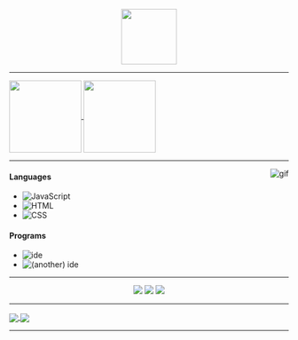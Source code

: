 <p align="center">
    <img height="100em" src="https://count.getloli.com/get/@nuggy?theme=gelbooru"/>
</p>

---

<a href="https://github.com/DinoNuggyChan/Topgg-custom-page">
    <img align="center" height="130em" src="https://github-readme-stats.vercel.app/api?username=DinoNuggyChan&show_icons=true&theme=blue-green&include_all_commits=true&count_private=true"/>
</a>
<a href="https://github.com/DinoNuggyChan/Topgg-custom-page">
    <img align="center" height="130em" src="https://github-readme-stats.vercel.app/api/top-langs/?username=DinoNuggyChan&layout=compact&theme=blue-green"/>
</a>

---

<img alt="gif" src="https://i.imgur.com/4TpbeWn.jpeg" align="right"/>

#### Languages
- ![JavaScript](https://img.shields.io/badge/-JavaScript-5e79ff)
- ![HTML](https://img.shields.io/badge/-HTML-5e79ff)
- ![CSS](https://img.shields.io/badge/-CSS-5e79ff)
#### Programs
- ![ide](https://img.shields.io/badge/-VS_Code-5e79ff)
- ![(another) ide](https://img.shields.io/badge/-Repl.it-5e79ff)
---

<p align="center">
    <a href="https://discord.gg/EuhpdZxm57"><img src="https://img.shields.io/badge/-Dino Nuggy~_0001-5e79ff?style=flat&logo=discord"/></a>
    <a href="https://steamcommunity.com/id/OniChanInc"><img src="https://img.shields.io/badge/-dino nuggy~ ღ-5e79ff?style=flat&logo=steam"/></a>
    <a href="https://www.nuggy.space/"><img src="https://img.shields.io/badge/-My_Website-5e79ff?style=flat"/></a>
</p>

---

<a href="https://github.com/DinoNuggyChan/Topgg-custom-page">
    <img align="center" src="https://github-readme-stats.vercel.app/api/pin/?username=DinoNuggyChan&theme=blue-green&repo=Topgg-custom-page"/>
</a>
<a href="https://github.com/DinoNuggyChan/NuggetBot">
    <img align="center" src="https://github-readme-stats.vercel.app/api/pin/?username=DinoNuggyChan&theme=blue-green&repo=NuggetBot"/>
</a>

---


